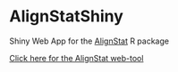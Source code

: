 # AlignStatShiny

Shiny Web App for the [AlignStat](https://github.com/TS404/AlignStat) R package

[Click here for the AlignStat web-tool](http://alignstat.science.latrobe.edu.au)
